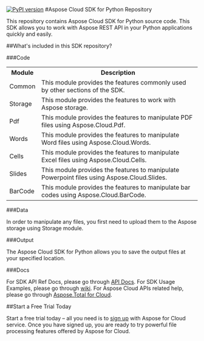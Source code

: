 [![PyPI version](https://badge.fury.io/py/asposecloud.svg)](http://badge.fury.io/py/asposecloud)
#Aspose Cloud SDK for Python Repository

This repository contains Aspose Cloud SDK for Python source code. This SDK allows you to work with Aspose REST API in your Python applications quickly and easily. 


##What's included in this SDK repository?

###Code

<table>
<tr>
<th>Module</th>
<th>Description</th>
</tr>

<tr>
<td>Common</td>
<td>This module provides the features commonly used by other sections of the SDK.</td>
</tr>

<tr>
<td>Storage</td>
<td>This module provides the features to work with Aspose storage.</td>
</tr>

<tr>
<td>Pdf</td>
<td>This module provides the features to manipulate PDF files using Aspose.Cloud.Pdf.</td>
</tr>

<tr>
<td>Words</td>
<td>This module provides the features to manipulate Word files using Aspose.Cloud.Words.</td>
</tr>

<tr>
<td>Cells</td>
<td>This module provides the features to manipulate Excel files using Aspose.Cloud.Cells.</td>
</tr>

<tr>
<td>Slides</td>
<td>This module provides the features to manipulate Powerpoint files using Aspose.Cloud.Slides.</td>
</tr>

<tr>
<td>BarCode</td>
<td>This module provides the features to manipulate bar codes using Aspose.Cloud.BarCode.</td>
</tr>


</table>



###Data

In order to manipulate any files, you first need to upload them to the Aspose storage using Storage module.

###Output

The Aspose Cloud SDK for Python allows you to save the output files at your specified location.

###Docs

For SDK API Ref Docs, please go through [API Docs](http://asposeforcloud.github.io/python-sdk-docs/).
For SDK Usage Examples, please go through [wiki](https://github.com/asposeforcloud/Aspose_Cloud_SDK_For_Python/wiki).
For Aspose Cloud APIs related help, please go through [Aspose.Total for Cloud](http://www.aspose.com/cloud/total-api.aspx).

##Start a Free Trial Today

Start a free trial today – all you need is to [sign up](https://cloud.aspose.com/SignUp) with Aspose for Cloud service. Once you have signed up, you are ready to try powerful file processing features offered by Aspose for Cloud.
